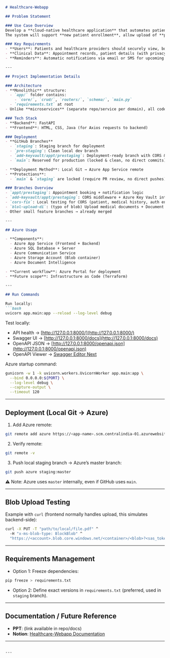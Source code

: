 ````markdown
# Healthcare-Webapp

## Problem Statement

### Use Case Overview
Develop a **cloud-native healthcare application** that automates patient appointment bookings and notifications.  
The system will support **new patient enrollment**, allow upload of **previous medical history**, and enable patients to view doctors’ schedules.

### Key Requirements
- **Users**: Patients and healthcare providers should securely view, book, and manage appointments.  
- **Clinical Data**: Appointment records, patient details (with privacy), and medical files management.  
- **Reminders**: Automatic notifications via email or SMS for upcoming appointments.  

---

## Project Implementation Details

### Architecture
- **Monolithic** structure:
  - `app/` folder contains:
    - `core/`, `crud/`, `routers/`, `schema/`, `main.py`
  - `requirements.txt` at root
- Unlike **microservices** (separate repo/service per domain), all code is centralized in one repo.

### Tech Stack
- **Backend**: FastAPI  
- **Frontend**: HTML, CSS, Java (for Axios requests to backend)  

### Deployment
- **GitHub Branches**
  - `staging`: Staging branch for deployment  
  - `pre-staging`: Clean local dev branch  
  - `add-keyvault/appt/prestaging`: Deployment-ready branch with CORS & Azure Key Vault changes  
  - `main`: Reserved for production (locked & clean, no direct commits)  

- **Deployment Method**: Local Git → Azure App Service remote  
- **Protections**:  
  - `main` & `staging` are locked (require PR review, no direct pushes)  

### Branches Overview
- `appt/prestaging`: Appointment booking + notification logic  
- `add-keyvault/appt/prestaging`: CORS middleware + Azure Key Vault integration  
- `cors-fix`: Local testing for CORS (patient, medical history, auth endpoints)  
- `blol-upload-di`: (typo of blob) Upload medical documents + Document Intelligence background tasks  
- Other small feature branches → already merged  

---

## Azure Usage

- **Components**:
  - Azure App Service (Frontend + Backend)  
  - Azure SQL Database + Server  
  - Azure Communication Service  
  - Azure Storage Account (Blob container)  
  - Azure Document Intelligence  

- **Current workflow**: Azure Portal for deployment  
- **Future scope**: Infrastructure as Code (Terraform)  

---

## Run Commands

Run locally:
```bash
uvicorn app.main:app --reload --log-level debug
````

Test locally:

* API health → [http://127.0.0.1:8000/](http://127.0.0.1:8000/)
* Swagger UI → [http://127.0.0.1:8000/docs](http://127.0.0.1:8000/docs)
* OpenAPI JSON → [http://127.0.0.1:8000/openapi.json](http://127.0.0.1:8000/openapi.json)
* OpenAPI Viewer → [Swagger Editor Next](https://editor-next.swagger.io/)

Azure startup command:

```bash
gunicorn -w 1 -k uvicorn.workers.UvicornWorker app.main:app \
  --bind 0.0.0.0:${PORT} \
  --log-level debug \
  --capture-output \
  --timeout 120
```

---

## Deployment (Local Git → Azure)

1. Add Azure remote:

```bash
git remote add azure https://<app-name>.scm.centralindia-01.azurewebsites.net:443/<repo>.git
```

2. Verify remote:

```bash
git remote -v
```

3. Push local staging branch → Azure’s master branch:

```bash
git push azure staging:master
```

⚠️ Note: Azure uses `master` internally, even if GitHub uses `main`.

---

## Blob Upload Testing

Example with `curl` (frontend normally handles upload, this simulates backend-side):

```bash
curl -X PUT -T "path/to/local/file.pdf" ^
  -H "x-ms-blob-type: BlockBlob" ^
  "https://<account>.blob.core.windows.net/<container>/<blob>?<sas_token>"
```

---

## Requirements Management

* Option 1: Freeze dependencies:

```bash
pip freeze > requirements.txt
```

* Option 2: Define exact versions in `requirements.txt` (preferred, used in `staging` branch).

---

## Documentation / Future Reference

* **PPT**: (link available in repo/docs)
* **Notion**: [Healthcare-Webapp Documentation](https://www.notion.so/Healthcare-Webapp-Github-Documentation-266ff227f5df80da8a49d70007450730?source=copy_link)

---

```

---

```
